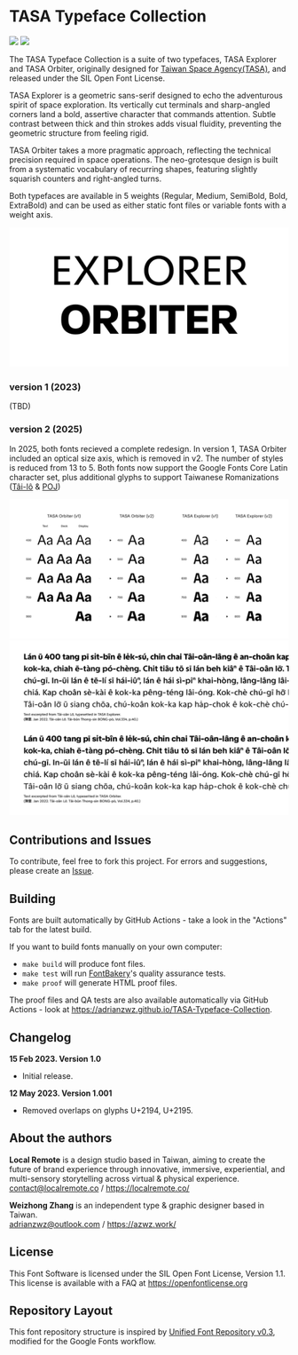 # TASA Typeface Collection

[![][E-Fontbakery]](https://adrianzwz.github.io/TASA-Typeface-Collection/fontbakery/TASAExplorer-fontbakery-report.html)
[![][O-Fontbakery]](https://adrianzwz.github.io/TASA-Typeface-Collection/fontbakery/TASAExplorer-fontbakery-report.html)

[E-Fontbakery]: https://img.shields.io/endpoint?url=https%3A%2F%2Fraw.githubusercontent.com%2Fadrianzwz%2FTASA-Typeface-Collection%2Fgh-pages%2Fbadges%2FTASAExplorer%2Foverall.json&label=FontBakery%20QA%20(TASA%20Explorer)
[O-Fontbakery]: https://img.shields.io/endpoint?url=https%3A%2F%2Fraw.githubusercontent.com%2Fadrianzwz%2FTASA-Typeface-Collection%2Fgh-pages%2Fbadges%2FTASAExplorer%2Foverall.json&label=FontBakery%20QA%20(TASA%20Orbiter)

The TASA Typeface Collection is a suite of two typefaces, TASA Explorer and TASA Orbiter, originally designed for [Taiwan Space Agency(TASA)](https://www.tasa.org.tw/en-US), and released under the SIL Open Font License.

TASA Explorer is a geometric sans-serif designed to echo the adventurous spirit of space exploration. Its vertically cut terminals and sharp-angled corners land a bold, assertive character that commands attention. Subtle contrast between thick and thin strokes adds visual fluidity, preventing the geometric structure from feeling rigid.

TASA Orbiter takes a more pragmatic approach, reflecting the technical precision required in space operations. The neo-grotesque design is built from a systematic vocabulary of recurring shapes, featuring slightly squarish counters and right-angled turns.

Both typefaces are available in 5 weights (Regular, Medium, SemiBold, Bold, ExtraBold) and can be used as either static font files or variable fonts with a weight axis.

![Sample Image](documentation/001.gif)

### version 1 (2023)
(TBD)

### version 2 (2025)
In 2025, both fonts recieved a complete redesign. In version 1, TASA Orbiter included an optical size axis, which is removed in v2. The number of styles is reduced from 13 to 5.
Both fonts now support the Google Fonts Core Latin character set, plus additional glyphs to support Taiwanese Romanizations ([Tâi-lô](https://en.wikipedia.org/wiki/T%C3%A2i-u%C3%A2n_L%C3%B4-m%C3%A1-j%C4%AB_Phing-im_Hong-%C3%A0n) & [POJ](https://en.wikipedia.org/wiki/Pe%CC%8Dh-%C5%8De-j%C4%AB))

![Sample Image](documentation/002.png)
![Sample Image](documentation/003.png)

## Contributions and Issues
To contribute, feel free to fork this project. For errors and suggestions, please create an [Issue](https://github.com/adrianzwz/TASA-Typeface-Collection/issues).

## Building

Fonts are built automatically by GitHub Actions - take a look in the "Actions" tab for the latest build.

If you want to build fonts manually on your own computer:

* `make build` will produce font files.
* `make test` will run [FontBakery](https://github.com/googlefonts/fontbakery)'s quality assurance tests.
* `make proof` will generate HTML proof files.

The proof files and QA tests are also available automatically via GitHub Actions - look at https://adrianzwz.github.io/TASA-Typeface-Collection.

## Changelog

**15 Feb 2023. Version 1.0**
- Initial release.

**12 May 2023. Version 1.001**
- Removed overlaps on glyphs U+2194, U+2195.

## About the authors

**Local Remote** is a design studio based in Taiwan, aiming to create the future of brand experience through innovative, immersive, experiential, and multi-sensory storytelling across virtual & physical experience.  
[contact@localremote.co](mailto:contact@localremote.co) / <https://localremote.co/>

**Weizhong Zhang** is an independent type & graphic designer based in Taiwan.  
[adrianzwz@outlook.com](mailto:adrianzwz@outlook.com) / <https://azwz.work/>

## License

This Font Software is licensed under the SIL Open Font License, Version 1.1.  
This license is available with a FAQ at https://openfontlicense.org

## Repository Layout

This font repository structure is inspired by [Unified Font Repository v0.3](https://github.com/unified-font-repository/Unified-Font-Repository), modified for the Google Fonts workflow.
